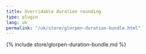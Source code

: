 ```yaml
---
title: Overridable duration rounding
type: plugin
lang: uk
permalink: "/uk/store/glorpen-duration-bundle.html"
---
```


{% include store/glorpen-duration-bundle.md %}
